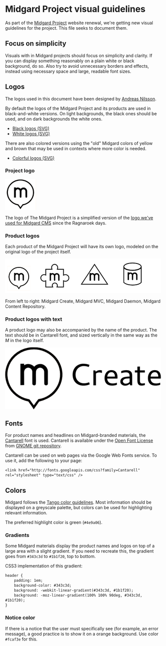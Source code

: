 Midgard Project visual guidelines
=================================

As part of the [Midgard Project](https://github.com/midgardproject/org_midgardproject_projectsite) website renewal, we're getting new visual guidelines for the project. This file seeks to document them.

## Focus on simplicity

Visuals with in Midgard projects should focus on simplicity and clarity. If you can display something reasonably on a plain white or black background, do so. Also try to avoid unnecessary borders and effects, instead using necessary space and large, readable font sizes.

## Logos

The logos used in this document have been designed by [Andreas Nilsson](http://www.andreasn.se/).

By default the logos of the Midgard Project and its products are used in black-and-white versions. On light backgrounds, the black ones should be used, and on dark backgrounds the white ones.

* [Black logos (SVG)](https://github.com/midgardproject/proposals/raw/master/Visual%20Guidelines/midgard_black.svg)
* [White logos (SVG)](https://github.com/midgardproject/proposals/raw/master/Visual%20Guidelines/midgard_white.svg)

There are also colored versions using the "old" Midgard colors of yellow and brown that may be used in contexts where more color is needed.

* [Colorful logos (SVG)](https://github.com/midgardproject/proposals/raw/master/Visual%20Guidelines/midgard_colors.svg)

### Project logo

![The Midgard Project](https://github.com/midgardproject/proposals/raw/master/Visual%20Guidelines/midgard_black.png)

The logo of The Midgard Project is a simplified version of the [logo we've used for Midgard CMS](http://en.wikipedia.org/wiki/File:Midgard_logo.png) since the Ragnaroek days.

### Product logos

Each product of the Midgard Project will have its own logo, modeled on the original logo of the project itself.

![Product logos](https://github.com/midgardproject/proposals/raw/master/Visual%20Guidelines/midgard_products_black.png)

From left to right: Midgard Create, Midgard MVC, Midgard Daemon, Midgard Content Repository.

### Product logos with text

A product logo may also be accompanied by the name of the product. The text should be in Cantarell font, and sized vertically in the same way as the _M_ in the logo itself.

![Midgard Create](https://github.com/midgardproject/proposals/raw/master/Visual%20Guidelines/midgard_create.png)

## Fonts

For product names and headlines on Midgard-branded materials, the [Cantarell](http://abattis.org/cantarell/) font is used. Cantarell is available under the [Open Font License](http://scripts.sil.org/OFL) from [GNOME git repository](http://git.gnome.org/browse/cantarell-fonts/plain/ttf).

Cantarell can be used on web pages via the Google Web Fonts service. To use it, add the following to your page:

    <link href="http://fonts.googleapis.com/css?family=Cantarell" rel="stylesheet" type="text/css" />

## Colors

Midgard follows the [Tango color guidelines](http://tango.freedesktop.org/Tango_Icon_Theme_Guidelines). Most information should be displayed on a greyscale palette, but colors can be used for highlighting relevant information.

The preferred highlight color is green (`#4e9a06`).

### Gradients

Some Midgard materials display the product names and logos on top of a large area with a slight gradient. If you need to recreate this, the gradient goes from `#343c3d` to `#1b1f20`, top to bottom.

CSS3 implementation of this gradient:

    header {
        padding: 1em;
        background-color: #343c3d;
        background: -webkit-linear-gradient(#343c3d, #1b1f20);
        background: -moz-linear-gradient(100% 100% 90deg, #343c3d, #1b1f20);
    }

### Notice color

If there is a notice that the user must specifically see (for example, an error message), a good practice is to show it on a orange background. Use color `#fcaf3e` for this.
